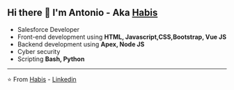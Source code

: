 ## Hi there 👋 I'm Antonio - Aka [Habis](https://github.com/Habis)

- Salesforce Developer
- Front-end development using **HTML, Javascript,CSS,Bootstrap, Vue JS**
- Backend development using **Apex, Node JS**
- Cyber security
- Scripting **Bash, Python**

---

⭐️ From [Habis](https://github.com/Habis) - [Linkedin](https://es.linkedin.com/in/antonio-pardo-corral-658071145)

<!---
Habis/Habis is a ✨ special ✨ repository because its `README.md` (this file) appears on your GitHub profile.
You can click the Preview link to take a look at your changes.
--->
